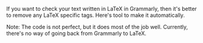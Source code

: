 If you want to check your text written in LaTeX in Grammarly, then it's better to remove any LaTeX specific tags. Here's tool to make it automatically.

Note: The code is not perfect, but it does most of the job well. Currently, there's no way of going back from Grammarly to LaTeX.

